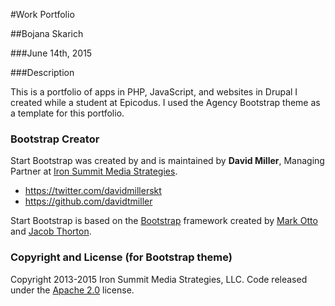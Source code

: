 #Work Portfolio

##Bojana Skarich

###June 14th, 2015

###Description

This is a portfolio of apps in PHP, JavaScript, and websites in Drupal I created while a student at Epicodus. I used the Agency Bootstrap theme as a template for this portfolio. 

### Bootstrap Creator

Start Bootstrap was created by and is maintained by **David Miller**, Managing Partner at [Iron Summit Media Strategies](http://www.ironsummitmedia.com/).

* https://twitter.com/davidmillerskt
* https://github.com/davidtmiller

Start Bootstrap is based on the [Bootstrap](http://getbootstrap.com/) framework created by [Mark Otto](https://twitter.com/mdo) and [Jacob Thorton](https://twitter.com/fat).

### Copyright and License (for Bootstrap theme)

Copyright 2013-2015 Iron Summit Media Strategies, LLC. Code released under the [Apache 2.0](https://github.com/IronSummitMedia/startbootstrap-agency/blob/gh-pages/LICENSE) license.
